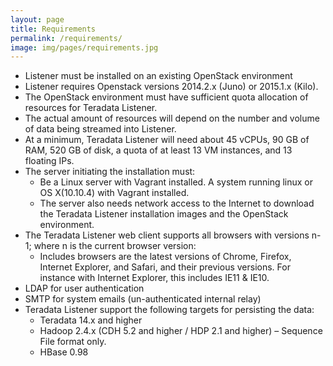 ```yaml
---
layout: page
title: Requirements
permalink: /requirements/
image: img/pages/requirements.jpg
---
```

- Listener must be installed on an existing OpenStack environment
- Listener requires Openstack versions 2014.2.x (Juno) or 2015.1.x (Kilo).
- The OpenStack environment must have sufficient quota allocation of resources for Teradata Listener.
- The actual amount of resources will depend on the number and volume of data being streamed into Listener.
- At a minimum, Teradata Listener will need about 45 vCPUs, 90 GB of RAM, 520 GB of disk, a quota of at least 13 VM instances, and 13 floating IPs.
- The server initiating the installation must:
    - Be a Linux server with Vagrant installed. A system running linux or OS X(10.10.4) with Vagrant installed.
    - The server also needs network access to the Internet to download the Teradata Listener installation images and the OpenStack environment.
- The Teradata Listener web client supports all browsers with versions n-1; where n is the current browser version:
    - Includes browsers are the latest versions of Chrome, Firefox, Internet Explorer, and Safari, and their previous versions. For instance with Internet Explorer, this includes IE11 & IE10.
- LDAP for user authentication
- SMTP for system emails (un-authenticated internal relay)
- Teradata Listener support the following targets for persisting the data:
    - Teradata 14.x and higher
    - Hadoop 2.4.x (CDH 5.2 and higher / HDP 2.1 and higher) – Sequence File format only.
    - HBase 0.98
